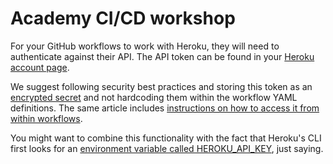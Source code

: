 # Academy CI/CD workshop

For your GitHub workflows to work with Heroku, they will need to authenticate against their API. The API token can be found in your [Heroku account page](https://dashboard.heroku.com/account).

We suggest following security best practices and storing this token as an [encrypted secret](https://docs.github.com/en/actions/security-guides/encrypted-secrets#creating-encrypted-secrets-for-a-repository) and not hardcoding them within the workflow YAML definitions. The same article includes [instructions on how to access it from within workflows](https://docs.github.com/en/actions/security-guides/encrypted-secrets#using-encrypted-secrets-in-a-workflow).

You might want to combine this functionality with the fact that Heroku's CLI first looks for an [environment variable called HEROKU_API_KEY](https://devcenter.heroku.com/articles/authentication#api-token-storage), just saying.
